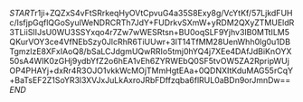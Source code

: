 $START$r1ji+ZQZxS4vFtSRrkeqHyOVtCpvuG4a35S8Exy8g/VcYtKf/57LjkdFUHc/lsfjpGqflQGoSyuIWeNDRCRTh7JdY+FUDrkvSXmW+yRDM2QXyZTMUEldR3TLiiSIIJsU0WU3SSYxqo4r7Zw7wWESRtsn+BU0oqSLF9Yjhv3IB0MTtILM5QKurVOY3ce4VfNEbSzy0JlcRhR6TiUUwr+3lT14TfMM28UenWhh0lg0u1DBTgmzlzE8XFxIAoQ8/bSaLCJdgmUQwRRIo5tmj0hYQ4j7XEe4DAfJdBiKnOYX50sA4WIK0zGHj9ydbYfZ2o6hEA1vEh6ZYRWEbQ0SF5tvOW5ZA2RpripWUjOP4PHAYj+dxRr4R3OJO1vkkWcMOjTMmHgtEAa+0QDNXItKduMAG55rCqY+BaTsEF2Z1SoYR3l3XVJxJuLkAxroJRbFDffzqba6flRUL0aBDn9orJmnDw==$END$